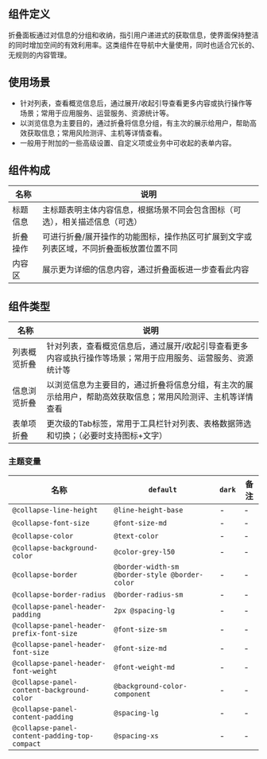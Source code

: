 ## 组件定义

折叠面板通过对信息的分组和收纳，指引用户递进式的获取信息，使界面保持整洁的同时增加空间的有效利用率。这类组件在导航中大量使用，同时也适合冗长的、无规则的内容管理。

## 使用场景

- 针对列表，查看概览信息后，通过展开/收起引导查看更多内容或执行操作等场景；常用于应用服务、运营服务、资源统计等。  
- 以浏览信息为主要目的，通过折叠将信息分组，有主次的展示给用户，帮助高效获取信息；常用风险测评、主机等详情查看。  
- 一般用于附加的一些高级设置、自定义项或业务中可收起的表单内容。

## 组件构成

| 名称 | 说明  |
| --- | ---  |
| 标题信息 | 主标题表明主体内容信息，根据场景不同会包含图标（可选），相关描述信息（可选） |
| 折叠操作 | 可进行折叠/展开操作的功能图标，操作热区可扩展到文字或列表区域，不同折叠面板放置位置不同 |
| 内容区 | 展示更为详细的信息内容，通过折叠面板进一步查看此内容 |

## 组件类型

| 名称 | 说明  |
| --- | ---  |
| 列表概览折叠 | 针对列表，查看概览信息后，通过展开/收起引导查看更多内容或执行操作等场景；常用于应用服务、运营服务、资源统计等 |
| 信息浏览折叠 | 以浏览信息为主要目的，通过折叠将信息分组，有主次的展示给用户，帮助高效获取信息；常用风险测评、主机等详情查看 |
| 表单项折叠 | 更次级的Tab标签，常用于工具栏针对列表、表格数据筛选和切换；（必要时支持图标+文字） |

### 主题变量

| 名称 | `default` | `dark` | 备注 |
| --- | --- | --- | --- |
| `@collapse-line-height` | `@line-height-base` | - | - |
| `@collapse-font-size` | `@font-size-md` | - | - |
| `@collapse-color` | `@text-color` | - | - |
| `@collapse-background-color` | `@color-grey-l50` | - | - |
| `@collapse-border` | `@border-width-sm @border-style @border-color` | - | - |
| `@collapse-border-radius` | `@border-radius-sm` | - | - |
| `@collapse-panel-header-padding` | `2px @spacing-lg` | - | - |
| `@collapse-panel-header-prefix-font-size` | `@font-size-sm` | - | - |
| `@collapse-panel-header-font-size` | `@font-size-md` | - | - |
| `@collapse-panel-header-font-weight` | `@font-weight-md` | - | - |
| `@collapse-panel-content-background-color` | `@background-color-component` | - | - |
| `@collapse-panel-content-padding` | `@spacing-lg` | - | - |
| `@collapse-panel-content-padding-top-compact` | `@spacing-xs` | - | - |
